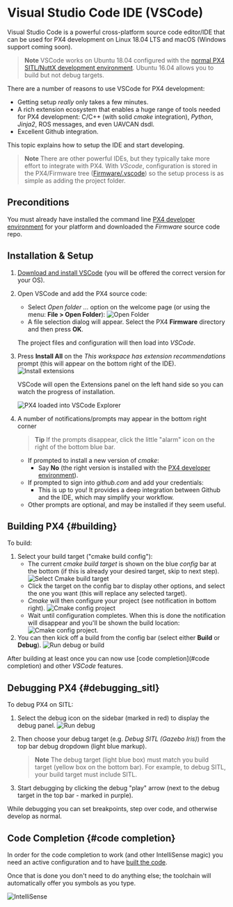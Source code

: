 # Visual Studio Code IDE (VSCode)

Visual Studio Code is a powerful cross-platform source code editor/IDE that can be used for PX4 development on Linux 18.04 LTS and macOS (Windows support coming soon).

> **Note** VSCode works on Ubuntu 18.04 configured with the [normal PX4 SITL/NuttX development environment](../setup/dev_env_linux_ubuntu.md).
  Ubuntu 16.04 allows you to build but not debug targets.

There are a number of reasons to use VSCode for PX4 development:
- Getting setup *really* only takes a few minutes.
- A rich extension ecosystem that enables a huge range of tools needed for PX4 development: C/C++ (with solid *cmake* integration), *Python*, *Jinja2*, ROS messages, and even UAVCAN dsdl.
- Excellent Github integration.

This topic explains how to setup the IDE and start developing.

> **Note** There are other powerful IDEs, but they typically take more effort to integrate with PX4.
  With *VScode*, configuration is stored in the PX4/Firmware tree ([Firmware/.vscode](https://github.com/PX4/Firmware/tree/master/.vscode)) so the setup process is as simple as adding the project folder.

## Preconditions

You must already have installed the command line [PX4 developer environment](../setup/dev_env.md) for your platform and downloaded the *Firmware* source code repo.

## Installation & Setup

1. [Download and install VSCode](https://code.visualstudio.com/) (you will be offered the correct version for your OS).
1. Open VSCode and add the PX4 source code: 
   - Select *Open folder ...* option on the welcome page (or using the menu: **File > Open Folder**):
     ![Open Folder](../../assets/vscode/welcome_open_folder.jpg)
   - A file selection dialog will appear.
     Select the PX4 **Firmware** directory and then press **OK**.

   The project files and configuration will then load into *VSCode*.
1. Press **Install All** on the *This workspace has extension recommendations* prompt (this will appear on the bottom right of the IDE).
   ![Install extensions](../../assets/vscode/prompt_install_extensions.jpg)

   VSCode will open the Extensions panel on the left hand side so you can watch the progress of installation.

   ![PX4 loaded into VSCode Explorer](../../assets/vscode/installing_extensions.jpg)
1. A number of notifications/prompts may appear in the bottom right corner
   > **Tip** If the prompts disappear, click the little "alarm" icon on the right of the bottom blue bar.

   - If prompted to install a new version of *cmake*: 
     - Say **No** (the right version is installed with the [PX4 developer environment](../setup/dev_env.md)).
   - If prompted to sign into *github.com* and add your credentials:
     - This is up to you! It provides a deep integration between Github and the IDE, which may simplify your workflow.
   - Other prompts are optional, and may be installed if they seem useful. <!-- perhaps add screenshot of these prompts -->


## Building PX4 {#building}

To build:
1. Select your build target ("cmake build config"):
   - The current *cmake build target* is shown on the blue *config* bar at the bottom (if this is already your desired target, skip to next step).
     ![Select Cmake build target](../../assets/vscode/cmake_build_config.jpg)
   - Click the target on the config bar to display other options, and select the one you want (this will replace any selected target).
   - *Cmake* will then configure your project (see notification in bottom right).
     ![Cmake config project](../../assets/vscode/cmake_configuring_project.jpg)
   - Wait until configuration completes.
     When this is done the notification will disappear and you'll be shown the build location:
     ![Cmake config project](../../assets/vscode/cmake_configuring_project_done.jpg).
1. You can then kick off a build from the config bar (select either **Build** or **Debug**).
   ![Run debug or build](../../assets/vscode/run_debug_build.jpg)

After building at least once you can now use [code completion](#code completion) and other *VSCode* features.

<!-- px4 at the bottom - select target to launch - test mixer multi_rotor or PX4 -->

## Debugging PX4 {#debugging_sitl}

To debug PX4 on SITL:
1. Select the debug icon on the sidebar (marked in red) to display the debug panel.
   ![Run debug](../../assets/vscode/vscode_debug.jpg)

1. Then choose your debug target (e.g. *Debug SITL (Gazebo Iris)*) from the top bar debug dropdown (light blue markup).
   > **Note** The debug target (light blue box) must match you build target (yellow box on the bottom bar).
     For example, to debug SITL, your build target must include SITL.
1. Start debugging by clicking the debug "play" arrow (next to the debug target in the top bar - marked in purple).

While debugging you can set breakpoints, step over code, and otherwise develop as normal.


## Code Completion {#code completion}

In order for the code completion to work (and other IntelliSense magic) you need an active configuration and to have [built the code](#building).

Once that is done you don't need to do anything else; the toolchain will automatically offer you symbols as you type.

![IntelliSense](../../assets/vscode/vscode_intellisense.jpg)

